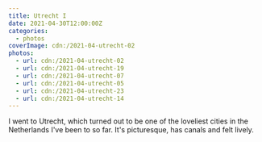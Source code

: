 ```yaml
---
title: Utrecht I
date: 2021-04-30T12:00:00Z
categories:
  - photos
coverImage: cdn:/2021-04-utrecht-02
photos:
  - url: cdn:/2021-04-utrecht-02
  - url: cdn:/2021-04-utrecht-19
  - url: cdn:/2021-04-utrecht-07
  - url: cdn:/2021-04-utrecht-05
  - url: cdn:/2021-04-utrecht-23
  - url: cdn:/2021-04-utrecht-14
---
```


I went to Utrecht, which turned out to be one of the loveliest cities in the Netherlands I've been to so far. It's picturesque, has canals and felt lively.

<style>
.fg-2021-04-30-utrecht-i {
  grid-template-columns: repeat(10, 1fr);
  grid-template-areas:
    "a a a a a a a a a a"
    "b b b c c c c c c c"
    "d d d d d e e e e e"
    "f f f f f f f f f f";
}

.fg-2021-04-30-utrecht-i > *:nth-child(1) { grid-area: a; }
.fg-2021-04-30-utrecht-i > *:nth-child(2) { grid-area: b; }
.fg-2021-04-30-utrecht-i > *:nth-child(3) { grid-area: c; }
.fg-2021-04-30-utrecht-i > *:nth-child(4) { grid-area: d; }
.fg-2021-04-30-utrecht-i > *:nth-child(5) { grid-area: e; }
.fg-2021-04-30-utrecht-i > *:nth-child(6) { grid-area: f; }
</style>
